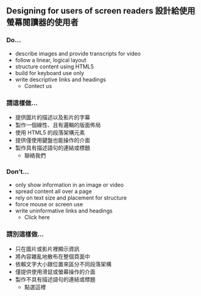 ## Designing for users of screen readers 設計給使用螢幕閱讀器的使用者

### Do...

* describe images and provide transcripts for video
* follow a linear, logical layout
* structure content using HTML5
* build for keyboard use only
* write descriptive links and headings
    * Contect us

### 請這樣做…

* 提供圖片的描述以及影片的字幕
* 製作一個線性、且有邏輯的版面佈局
* 使用 HTML5 的段落架構元素
* 提供僅使用鍵盤也能操作的介面
* 製作具有描述語句的連結或標題
    * 聯絡我們

### Don’t...

* only show information in an image or video
* spread content all over a page
* rely on text size and placement for structure
* force mouse or screen use
* write uninformative links and headings
    * Click here

### 請別這樣做…

* 只在圖片或影片裡顯示資訊
* 將內容雜亂地散布在整個頁面中
* 依賴文字大小跟位置來區分不同段落架構
* 僅提供使用滑鼠或螢幕操作的介面
* 製作不具有描述語句的連結或標題
    * 點選這裡